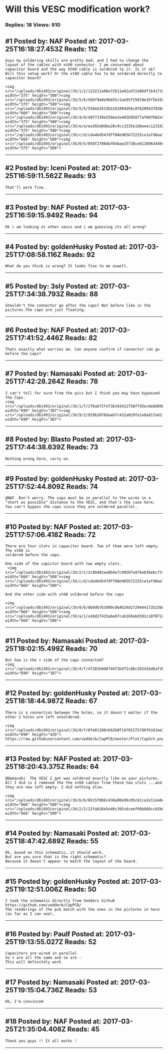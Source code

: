 # Will this VESC modification work?

### Replies: 18 Views: 910

## \#1 Posted by: NAF Posted at: 2017-03-25T16:18:27.453Z Reads: 112

```
Guys my soldering skills are pretty bad, and I had to change the layout of the cables with xt60 connector. I am concermed about capacitor board and the way Xt60 cable is soldered to it. Is it ok? Will this setup work? Or the xt60 cable has to be soldered dorectly to capacitor board?

<img src="/uploads/db1493/original/3X/1/2/123211a96e72b11e62a372a86df1b4173a09ac91.jpeg" width="375" height="500"><img src="/uploads/db1493/original/3X/5/6/56bf9d4e9bb55c1ae95f25019e35f5b192daae96.jpeg" width="375" height="500"><img src="/uploads/db1493/original/3X/5/5/558eb3533b5101894d56c876289437030c7bdca5.jpeg" width="666" height="500"><img src="/uploads/db1493/original/3X/4/9/4977339e550ee2e402b95877af007682e5d8515c.jpeg" width="375" height="500"><img src="/uploads/db1493/original/3X/e/a/ea392e8dbe28c9cc2335e1dbeeec123192bf02e5.jpeg" width="375" height="500"><img src="/uploads/db1493/original/3X/c/d/cda4bd547dff88e965b72225ce1afd8ae7466e25.jpeg" width="666" height="500"><img src="/uploads/db1493/original/3X/0/5/058f27084bf64bae25738ce81389634d9c5db374.jpeg" width="375" height="500">
```

---
## \#2 Posted by: Iceni Posted at: 2017-03-25T16:59:11.562Z Reads: 93

```
That'll work fine.
```

---
## \#3 Posted by: NAF Posted at: 2017-03-25T16:59:15.949Z Reads: 94

```
Ok i am looking at other vescs and i am guessing its all wrong?
```

---
## \#4 Posted by: goldenHusky Posted at: 2017-03-25T17:08:58.116Z Reads: 92

```
What do you think is wrong? It looks fine to me aswell.
```

---
## \#5 Posted by: 3sly Posted at: 2017-03-25T17:34:38.793Z Reads: 88

```
Shouldn't the connector go after the caps? Not before like in the pictures.The caps are just floating.
```

---
## \#6 Posted by: NAF Posted at: 2017-03-25T17:41:52.446Z Reads: 82

```
Thats exactly what worries me. Can anyone confirm if connector can go before the caps?
```

---
## \#7 Posted by: Namasaki Posted at: 2017-03-25T17:42:28.264Z Reads: 78

```
I can't tell for sure from the pics but I think you may have bypassed the Caps.
<img src="/uploads/db1493/original/3X/1/f/1f6abf2fef3b343412f58ffd5ec6e8d9dbee00a6.PNG" width="690" height="387"><img src="/uploads/db1493/original/3X/9/2/929b2078daeb7c432a029fa1e8a81fad1f1d3e90.PNG" width="690" height="387">
```

---
## \#8 Posted by: Blasto Posted at: 2017-03-25T17:44:38.639Z Reads: 73

```
Nothing wrong here, carry on.
```

---
## \#9 Posted by: goldenHusky Posted at: 2017-03-25T17:52:44.809Z Reads: 74

```
@NAF  Don't worry. The caps must be in parallel to the wires in a "short as possible" distance to the VESC, and that's the case here. You can't bypass the caps since they are soldered parallel.
```

---
## \#10 Posted by: NAF Posted at: 2017-03-25T17:57:06.418Z Reads: 72

```
There are four slots in capacitor board. Two of them were left empty. The xt60 is 
soldered before the caps.

One side of the capictor board with two empty slots.
 <img src="/uploads/db1493/original/3X/2/c/2c89402ae8b4a7c98507a97be83bebc73f90c741.jpeg" width="666" height="500"><img src="/uploads/db1493/original/3X/c/d/cda4bd547dff88e965b72225ce1afd8ae7466e25.jpeg" width="666" height="500">

And the other side with xt60 soldered before the caps

<img src="/uploads/db1493/original/3X/0/b/0b0db7b3d89c864b29d2729444172b23b88c0fbc.jpeg" width="666" height="500"><img src="/uploads/db1493/original/3X/a/1/a16d27415abe6fcab160abd3d1c18f072a85270a.jpeg" width="666" height="500">
```

---
## \#11 Posted by: Namasaki Posted at: 2017-03-25T18:02:15.499Z Reads: 70

```
But how is the + side of the caps connected?
<img src="/uploads/db1493/original/3X/4/f/4f201b0d6744f3b4f2c88c202d1bd6af308bda51.PNG" width="690" height="387">
```

---
## \#12 Posted by: goldenHusky Posted at: 2017-03-25T18:18:44.987Z Reads: 67

```
There is a connection between the holes, so it doesn't matter if the other 2 holes are left unsoldered.

<img src="/uploads/db1493/original/3X/0/f/0fe01200cb62b8f1bf652757d0fb163ae3425544.jpg" width="690" height="420"> 
https://raw.githubusercontent.com/vedderb/CapPCB/master/Plot/CapSch.png
```

---
## \#13 Posted by: NAF Posted at: 2017-03-25T18:20:43.375Z Reads: 64

```
@Namasaki  The VESC I got was soldered exactly like on your pictures. All I did is I removed the the xt60 cables from these two slots ...and they are now left empty. I did nothing else.

<img src="/uploads/db1493/original/3X/6/b/6b15f0b6c436a00e99c05c61ca2e11ea0e83a661.JPG" width="666" height="500"><img src="/uploads/db1493/original/3X/2/2/22fab26e5e40c395c6ceef99b088ccb5b6c7d01e.JPG" width="666" height="500">
```

---
## \#14 Posted by: Namasaki Posted at: 2017-03-25T18:47:42.689Z Reads: 55

```
Ok, based on this schematic, it should work.
But are you sure that is the right schematic?
Because it doesn't appear to match the layout of the board.
```

---
## \#15 Posted by: goldenHusky Posted at: 2017-03-25T19:12:51.006Z Reads: 50

```
I took the schematic directly from Vedders Github https://github.com/vedderb/CapPCB/
The renderings of the pcb match with the ones in the pictures in here (as far as I can see).
```

---
## \#16 Posted by: Paulf Posted at: 2017-03-25T19:13:55.027Z Reads: 52

```
Capacitors are wired in parallel 
So + are all the same and so are - 
This will definitely work
```

---
## \#17 Posted by: Namasaki Posted at: 2017-03-25T19:15:04.736Z Reads: 53

```
Ok, I'm convinced
```

---
## \#18 Posted by: NAF Posted at: 2017-03-25T21:35:04.408Z Reads: 45

```
Thank you guys !! It all works !
```

---
